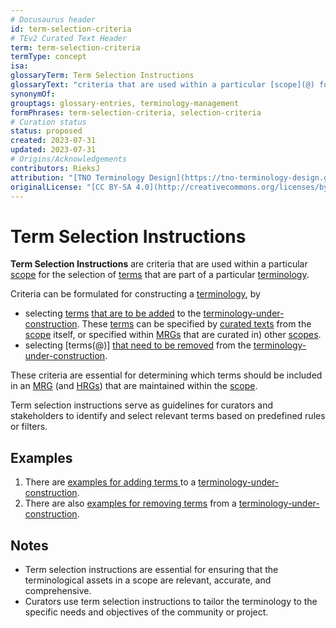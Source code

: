 ```yaml
---
# Docusaurus header
id: term-selection-criteria
# TEv2 Curated Text Header
term: term-selection-criteria
termType: concept
isa:
glossaryTerm: Term Selection Instructions
glossaryText: "criteria that are used within a particular [scope](@) for the selection of [terms](@) that are part of a particular [terminology](@)."
synonymOf:
grouptags: glossary-entries, terminology-management
formPhrases: term-selection-criteria, selection-criteria
# Curation status
status: proposed
created: 2023-07-31
updated: 2023-07-31
# Origins/Acknowledgements
contributors: RieksJ
attribution: "[TNO Terminology Design](https://tno-terminology-design.github.io/tev2-specifications/docs)"
originalLicense: "[CC BY-SA 4.0](http://creativecommons.org/licenses/by-sa/4.0/?ref=chooser-v1)"
---
```


# Term Selection Instructions

**Term Selection Instructions** are criteria that are used within a particular [scope](@) for the selection of [terms](@) that are part of a particular [terminology](@).

Criteria can be formulated for constructing a [terminology](@), by
- selecting [terms](@) [that are to be added](/docs/spec-tools/terminology-construction#syntax-add) to the [terminology-under-construction](@). These [terms](@) can be specified by [curated texts](@) from the [scope](@) itself, or specified within [MRGs](@) that are curated in) other [scopes](@).
- selecting [terms(@)] [that need to be removed](/docs/spec-tools/terminology-construction#syntax-remove) from the [terminology-under-construction](@). 

These criteria are essential for determining which terms should be included in an [MRG](@) (and [HRGs](@)) that are maintained within the [scope](@).

Term selection instructions serve as guidelines for curators and stakeholders to identify and select relevant terms based on predefined rules or filters.

## Examples

1. There are [examples for adding terms ](/docs/spec-tools/terminology-construction#syntax-add) to a [terminology-under-construction](@).
2. There are also [examples for removing terms](/docs/spec-tools/terminology-construction#syntax-remove) from a [terminology-under-construction](@). 

## Notes

- Term selection instructions are essential for ensuring that the terminological assets in a scope are relevant, accurate, and comprehensive.
- Curators use term selection instructions to tailor the terminology to the specific needs and objectives of the community or project.
